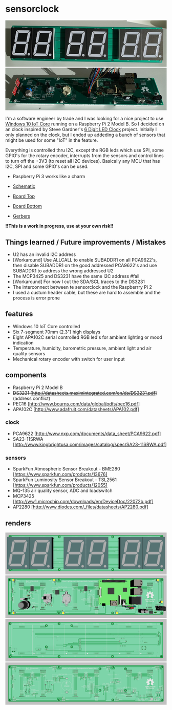 # sensorclock
![Alt text](/assets/1.jpg?raw=true)
![Alt text](/assets/2.jpg?raw=true)

I'm a software engineer by trade and I was looking for a nice project to use [Windows 10 IoT Core](https://dev.windows.com/en-us/iot) running on a Raspberry Pi 2 Model B.
So I decided on an clock inspired by Steve Gardner's [6 Digit LED Clock](http://sdgelectronics.co.uk/ledclock-projects/) project.
Initially I only planned on the clock, but I ended up addeding a bunch of sensors that might be used for some "IoT" in the feature.

Everything is controlled thru I2C, except the RGB leds which use SPI, some GPIO's for the rotary encoder, interrupts from the sensors and control lines to turn off the +3V3 (to reset all I2C devices). Basically any MCU that has I2C, SPI and some GPIO's can be used.

* Raspberry Pi 3 works like a charm

* [Schematic](/hardware/pdf/sensorclock.pdf)
* [Board Top](/hardware/pdf/sensorclock_top.pdf)
* [Board Bottom](/hardware/pdf/sensorclock_bottom.pdf)
* [Gerbers](/hardware/gerber)

**!!This is a work in progress, use at your own risk!!**

## Things learned / Future improvements / Mistakes
* U2 has an invalid I2C address
 * [Workaround] Use ALLCALL to enable SUBADDR1 on all PCA9622's, then disable SUBADDR1 on the good addressed PCA9622's and use SUBADDR1 to address the wrong addressed U2
* The MCP3425 and DS3231 have the same I2C address #fail
 * [Workaround] For now I cut the SDA/SCL traces to the DS3231
* The interconnect between te sensorclock and the Raspberrry Pi 2
 * I used a custum header cable, but these are hard to assemble and the process is error prone

## features
* Windows 10 IoT Core controlled
* Six 7-segment 70mm (2.3") high displays
* Eight APA102C serial controlled RGB led's for ambient lighting or mood indication
* Temperature, humidity, barometric pressure, ambient light and air quality sensors
* Mechanical rotary encoder with switch for user input

## components
* Raspberry Pi 2 Model B
* ~~DS3231 [http://datasheets.maximintegrated.com/en/ds/DS3231.pdf]~~ (address conflict)
* PEC16 [http://www.bourns.com/data/global/pdfs/pec16.pdf]
* APA102C [http://www.adafruit.com/datasheets/APA102.pdf]

### clock
* PCA9622 [http://www.nxp.com/documents/data_sheet/PCA9622.pdf]
* SA23-11SRWA [http://www.kingbrightusa.com/images/catalog/spec/SA23-11SRWA.pdf]

### sensors
* SparkFun Atmospheric Sensor Breakout - BME280 [https://www.sparkfun.com/products/13676]
* SparkFun Luminosity Sensor Breakout - TSL2561 [https://www.sparkfun.com/products/12055]
* MQ-135 air quality sensor, ADC and loadswitch
 * MCP3425 [http://ww1.microchip.com/downloads/en/DeviceDoc/22072b.pdf]
 * AP2280 [http://www.diodes.com/_files/datasheets/AP2280.pdf]

## renders

![Alt text](/assets/sensorclock_bottom_components.png?raw=true)
![Alt text](/assets/sensorclock_top_components.png?raw=true)
![Alt text](/assets/sensorclock_bottom.png?raw=true)
![Alt text](/assets/sensorclock_top.png?raw=true)
